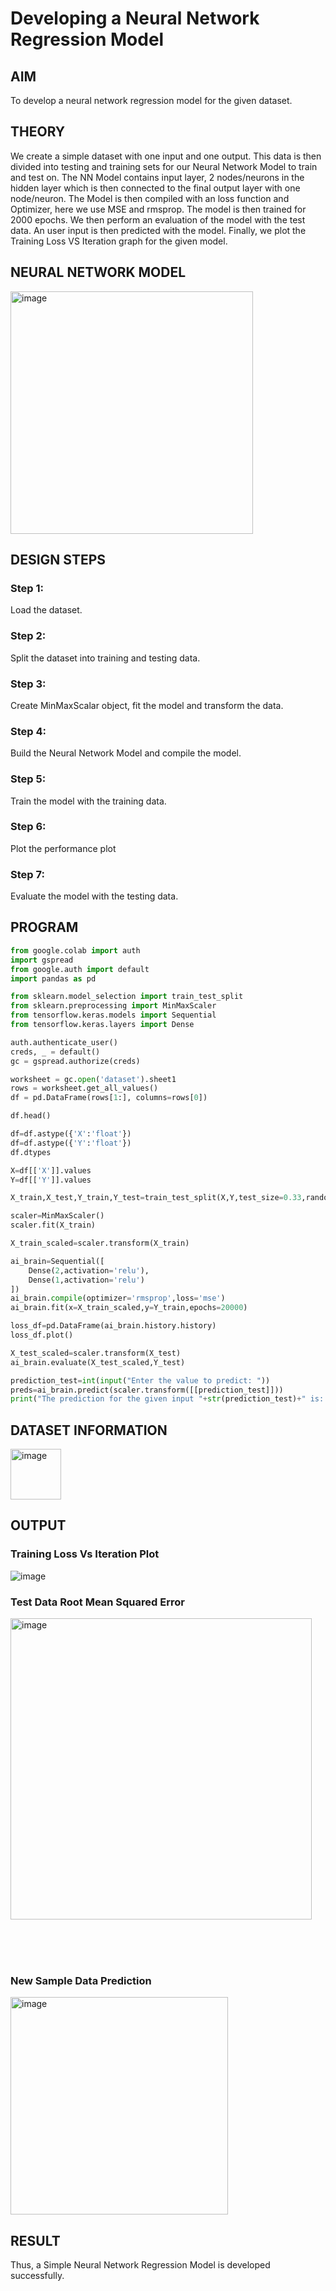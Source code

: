 # Developing a Neural Network Regression Model

## AIM

To develop a neural network regression model for the given dataset.

## THEORY

We create a simple dataset with one input and one output. This data is then divided into testing and training sets for our Neural Network Model to train and test on. The NN Model contains input layer, 2 nodes/neurons in the hidden layer which is then connected to the final output layer with one node/neuron. The Model is then compiled with an loss function and Optimizer, here we use MSE and rmsprop. The model is then trained for 2000 epochs.
We then perform an evaluation of the model with the test data. An user input is then predicted with the model. Finally, we plot the Training Loss VS Iteration graph for the given model.

## NEURAL NETWORK MODEL

<img width="388" alt="image" src="https://user-images.githubusercontent.com/75234991/187877739-41b7d2e6-4144-49a4-b15d-313b5837a55e.png">

## DESIGN STEPS

### Step 1:

Load the dataset.

### Step 2:

Split the dataset into training and testing data.

### Step 3:

Create MinMaxScalar object, fit the model and transform the data.

### Step 4:

Build the Neural Network Model and compile the model.

### Step 5:

Train the model with the training data.

### Step 6:

Plot the performance plot

### Step 7:

Evaluate the model with the testing data.

## PROGRAM
```python
from google.colab import auth
import gspread
from google.auth import default
import pandas as pd

from sklearn.model_selection import train_test_split
from sklearn.preprocessing import MinMaxScaler
from tensorflow.keras.models import Sequential
from tensorflow.keras.layers import Dense

auth.authenticate_user()
creds, _ = default()
gc = gspread.authorize(creds)

worksheet = gc.open('dataset').sheet1
rows = worksheet.get_all_values()
df = pd.DataFrame(rows[1:], columns=rows[0])

df.head()

df=df.astype({'X':'float'})
df=df.astype({'Y':'float'})
df.dtypes

X=df[['X']].values
Y=df[['Y']].values

X_train,X_test,Y_train,Y_test=train_test_split(X,Y,test_size=0.33,random_state=50)

scaler=MinMaxScaler()
scaler.fit(X_train)

X_train_scaled=scaler.transform(X_train)

ai_brain=Sequential([
    Dense(2,activation='relu'),
    Dense(1,activation='relu')
])
ai_brain.compile(optimizer='rmsprop',loss='mse')
ai_brain.fit(x=X_train_scaled,y=Y_train,epochs=20000)

loss_df=pd.DataFrame(ai_brain.history.history)
loss_df.plot()

X_test_scaled=scaler.transform(X_test)
ai_brain.evaluate(X_test_scaled,Y_test)

prediction_test=int(input("Enter the value to predict: "))
preds=ai_brain.predict(scaler.transform([[prediction_test]]))
print("The prediction for the given input "+str(prediction_test)+" is: "+str(preds))
```
## DATASET INFORMATION

<img width="81" alt="image" src="https://user-images.githubusercontent.com/75234991/187664392-e99a8824-e619-4818-80a7-ea250b3866b2.png">

## OUTPUT

### Training Loss Vs Iteration Plot

![image](https://user-images.githubusercontent.com/75234991/187843085-4877d40f-fa95-4b7d-8930-5533e12886fa.png)

### Test Data Root Mean Squared Error

<img width="482" alt="image" src="https://user-images.githubusercontent.com/75234991/187843234-8bbb2a59-b725-4651-ac7b-667b0d1f361f.png">

<br><br><br>

### New Sample Data Prediction

<img width="348" alt="image" src="https://user-images.githubusercontent.com/75234991/187843282-09d51d46-d97c-4f8e-b7d4-8773466b4cbf.png">

## RESULT
Thus, a Simple Neural Network Regression Model is developed successfully.
